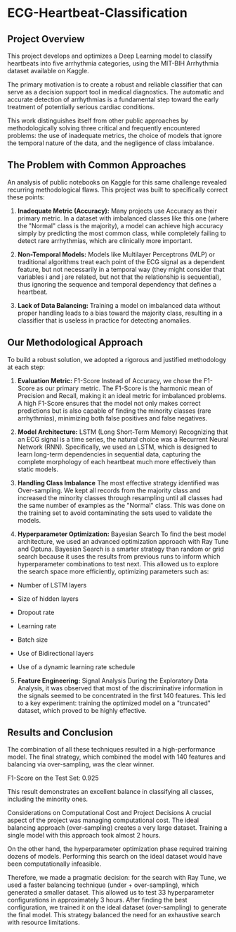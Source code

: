 # ECG-Heartbeat-Classification

## Project Overview
This project develops and optimizes a Deep Learning model to classify heartbeats into five arrhythmia categories, using the MIT-BIH Arrhythmia dataset available on Kaggle.

The primary motivation is to create a robust and reliable classifier that can serve as a decision support tool in medical diagnostics. The automatic and accurate detection of arrhythmias is a fundamental step toward the early treatment of potentially serious cardiac conditions.

This work distinguishes itself from other public approaches by methodologically solving three critical and frequently encountered problems: the use of inadequate metrics, the choice of models that ignore the temporal nature of the data, and the negligence of class imbalance.

## The Problem with Common Approaches
An analysis of public notebooks on Kaggle for this same challenge revealed recurring methodological flaws. This project was built to specifically correct these points:

1. **Inadequate Metric (Accuracy):** Many projects use Accuracy as their primary metric. In a dataset with imbalanced classes like this one (where the "Normal" class is the majority), a model can achieve high accuracy simply by predicting the most common class, while completely failing to detect rare arrhythmias, which are clinically more important.

2. **Non-Temporal Models:** Models like Multilayer Perceptrons (MLP) or traditional algorithms treat each point of the ECG signal as a dependent feature, but not necessarily in a temporal way (they might consider that variables i and j are related, but not that the relationship is sequential), thus ignoring the sequence and temporal dependency that defines a heartbeat.

3. **Lack of Data Balancing:** Training a model on imbalanced data without proper handling leads to a bias toward the majority class, resulting in a classifier that is useless in practice for detecting anomalies.

## Our Methodological Approach
To build a robust solution, we adopted a rigorous and justified methodology at each step:

1. **Evaluation Metric:** F1-Score
Instead of Accuracy, we chose the F1-Score as our primary metric. The F1-Score is the harmonic mean of Precision and Recall, making it an ideal metric for imbalanced problems. A high F1-Score ensures that the model not only makes correct predictions but is also capable of finding the minority classes (rare arrhythmias), minimizing both false positives and false negatives.

2. **Model Architecture:** LSTM (Long Short-Term Memory)
Recognizing that an ECG signal is a time series, the natural choice was a Recurrent Neural Network (RNN). Specifically, we used an LSTM, which is designed to learn long-term dependencies in sequential data, capturing the complete morphology of each heartbeat much more effectively than static models.

3. **Handling Class Imbalance**
The most effective strategy identified was Over-sampling. We kept all records from the majority class and increased the minority classes through resampling until all classes had the same number of examples as the "Normal" class. This was done on the training set to avoid contaminating the sets used to validate the models.

4. **Hyperparameter Optimization:** Bayesian Search
To find the best model architecture, we used an advanced optimization approach with Ray Tune and Optuna. Bayesian Search is a smarter strategy than random or grid search because it uses the results from previous runs to inform which hyperparameter combinations to test next. This allowed us to explore the search space more efficiently, optimizing parameters such as:

- Number of LSTM layers

- Size of hidden layers

- Dropout rate

- Learning rate

- Batch size

- Use of Bidirectional layers

- Use of a dynamic learning rate schedule

5. **Feature Engineering:** Signal Analysis
During the Exploratory Data Analysis, it was observed that most of the discriminative information in the signals seemed to be concentrated in the first 140 features. This led to a key experiment: training the optimized model on a "truncated" dataset, which proved to be highly effective.

## Results and Conclusion
The combination of all these techniques resulted in a high-performance model. The final strategy, which combined the model with 140 features and balancing via over-sampling, was the clear winner.

F1-Score on the Test Set: 0.925

This result demonstrates an excellent balance in classifying all classes, including the minority ones.

Considerations on Computational Cost and Project Decisions
A crucial aspect of the project was managing computational cost. The ideal balancing approach (over-sampling) creates a very large dataset. Training a single model with this approach took almost 2 hours.

On the other hand, the hyperparameter optimization phase required training dozens of models. Performing this search on the ideal dataset would have been computationally infeasible.

Therefore, we made a pragmatic decision: for the search with Ray Tune, we used a faster balancing technique (under + over-sampling), which generated a smaller dataset. This allowed us to test 33 hyperparameter configurations in approximately 3 hours. After finding the best configuration, we trained it on the ideal dataset (over-sampling) to generate the final model. This strategy balanced the need for an exhaustive search with resource limitations.
